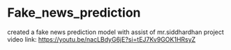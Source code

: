 # Fake_news_prediction
created a fake news prediction model with assist of mr.siddhardhan 
project video link: https://youtu.be/nacLBdyG6jE?si=tEJ7Kv9GOK1HRsyZ
